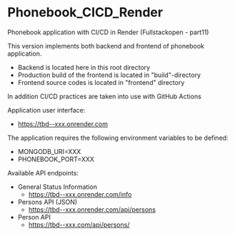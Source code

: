 # Phonebook_CICD_Render
Phonebook application with CI/CD in Render (Fullstackopen - part11)

This version implements both backend and frontend of phonebook application.
- Backend is located here in this root directory
- Production build of the frontend is located in "build"-directory
- Frontend source codes is located in "frontend" directory

In addition CI/CD practices are taken into use with GitHub Actions

Application user interface:
  - https://tbd--xxx.onrender.com

The application requires the following environment variables to be defined:
- MONGODB_URI=XXX
- PHONEBOOK_PORT=XXX


Available API endpoints:
- General Status Information
    - https://tbd--xxx.onrender.com/info
- Persons API (JSON)
    - https://tbd--xxx.onrender.com/api/persons
- Person API
    - https://tbd--xxx.com/api/persons/<id>

